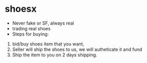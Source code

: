 # shoesx

- Never fake or SF, always real
- trading real shoes
- Steps for buying:
1. bid/buy shoes item that you want, 
2. Seller will ship the shoes to us, we will autheticate it and fund
3. Ship the item to you on 2 days shipping. 
